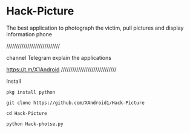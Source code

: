 # Hack-Picture
The best application to photograph the victim, pull pictures and display information phone

////////////////////////////

channel Telegram explain the applications

https://t.m/X1Android
/////////////////////////////

Install
```
pkg install python
```
```
git clone https://github.com/XAndroid1/Hack-Picture
```
```
cd Hack-Picture
```
```
python Hack-photse.py
```
